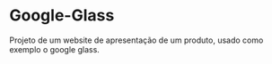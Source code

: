 # Google-Glass
Projeto de um website de apresentação de um produto, usado como exemplo o google glass.
